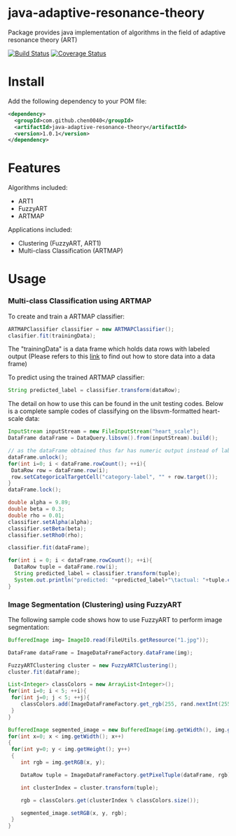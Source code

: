 # java-adaptive-resonance-theory
Package provides java implementation of algorithms in the field of adaptive resonance theory (ART) 

[![Build Status](https://travis-ci.org/chen0040/java-adaptive-resonance-theory.svg?branch=master)](https://travis-ci.org/chen0040/java-adaptive-resonance-theory) [![Coverage Status](https://coveralls.io/repos/github/chen0040/java-adaptive-resonance-theory/badge.svg?branch=master)](https://coveralls.io/github/chen0040/java-adaptive-resonance-theory?branch=master) 

# Install

Add the following dependency to your POM file:

```xml
<dependency>
  <groupId>com.github.chen0040</groupId>
  <artifactId>java-adaptive-resonance-theory</artifactId>
  <version>1.0.1</version>
</dependency>
```

# Features

Algorithms included:

* ART1
* FuzzyART
* ARTMAP

Applications included:

* Clustering (FuzzyART, ART1)
* Multi-class Classification (ARTMAP)

# Usage

### Multi-class Classification using ARTMAP

To create and train a ARTMAP classifier:

```java
ARTMAPClassifier classifier = new ARTMAPClassifier();
clasifier.fit(trainingData);
```

The "trainingData" is a data frame which holds data rows with labeled output (Please refers to this [link](https://github.com/chen0040/java-data-frame) to find out how to store data into a data frame)

To predict using the trained ARTMAP classifier:

```java
String predicted_label = classifier.transform(dataRow);
```

The detail on how to use this can be found in the unit testing codes. Below is a complete sample codes of classifying on the libsvm-formatted heart-scale data:

```java
InputStream inputStream = new FileInputStream("heart_scale");
DataFrame dataFrame = DataQuery.libsvm().from(inputStream).build();

// as the dataFrame obtained thus far has numeric output instead of labeled categorical output, the code below performs the categorical output conversion
dataFrame.unlock();
for(int i=0; i < dataFrame.rowCount(); ++i){
 DataRow row = dataFrame.row(i);
 row.setCategoricalTargetCell("category-label", "" + row.target());
}
dataFrame.lock();

double alpha = 9.89;
double beta = 0.3;
double rho = 0.01;
classifier.setAlpha(alpha);
classifier.setBeta(beta);
classifier.setRho0(rho);

classifier.fit(dataFrame);

for(int i = 0; i < dataFrame.rowCount(); ++i){
  DataRow tuple = dataFrame.row(i);
  String predicted_label = classifier.transform(tuple);
  System.out.println("predicted: "+predicted_label+"\tactual: "+tuple.categoricalTarget());
}

```

### Image Segmentation (Clustering) using FuzzyART

The following sample code shows how to use FuzzyART to perform image segmentation:

```java
BufferedImage img= ImageIO.read(FileUtils.getResource("1.jpg"));

DataFrame dataFrame = ImageDataFrameFactory.dataFrame(img);

FuzzyARTClustering cluster = new FuzzyARTClustering();
cluster.fit(dataFrame);

List<Integer> classColors = new ArrayList<Integer>();
for(int i=0; i < 5; ++i){
 for(int j=0; j < 5; ++j){
    classColors.add(ImageDataFrameFactory.get_rgb(255, rand.nextInt(255), rand.nextInt(255), rand.nextInt(255)));
 }
}

BufferedImage segmented_image = new BufferedImage(img.getWidth(), img.getHeight(), img.getType());
for(int x=0; x < img.getWidth(); x++)
{
 for(int y=0; y < img.getHeight(); y++)
 {
    int rgb = img.getRGB(x, y);

    DataRow tuple = ImageDataFrameFactory.getPixelTuple(dataFrame, rgb);

    int clusterIndex = cluster.transform(tuple);

    rgb = classColors.get(clusterIndex % classColors.size());

    segmented_image.setRGB(x, y, rgb);
 }
}
```




